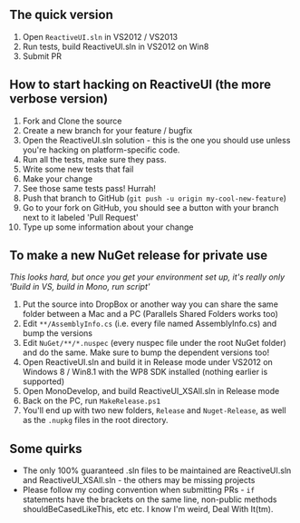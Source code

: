 ## The quick version

1. Open `ReactiveUI.sln` in VS2012 / VS2013
1. Run tests, build ReactiveUI.sln in VS2012 on Win8
1. Submit PR


## How to start hacking on ReactiveUI (the more verbose version)

1. Fork and Clone the source
1. Create a new branch for your feature / bugfix
1. Open the ReactiveUI.sln solution - this is the one you should use unless you're hacking on platform-specific code. 
1. Run all the tests, make sure they pass.
1. Write some new tests that fail
1. Make your change
1. See those same tests pass! Hurrah!
1. Push that branch to GitHub (`git push -u origin my-cool-new-feature`)
1. Go to your fork on GitHub, you should see a button with your branch next to it labeled 'Pull Request'
1. Type up some information about your change

## To make a new NuGet release for private use

*This looks hard, but once you get your environment set up, it's really only 'Build in VS, build in Mono, run script'*

1. Put the source into DropBox or another way you can share the same folder between a Mac and a PC (Parallels Shared Folders works too)
1. Edit `**/AssemblyInfo.cs` (i.e. every file named AssemblyInfo.cs) and bump the versions
1. Edit `NuGet/**/*.nuspec` (every nuspec file under the root NuGet folder) and do the same. Make sure to bump the dependent versions too!
1. Open ReactiveUI.sln and build it in Release mode under VS2012 on Windows 8 / Win8.1 with the WP8 SDK installed (nothing earlier is supported)
1. Open MonoDevelop, and build ReactiveUI_XSAll.sln in Release mode
1. Back on the PC, run `MakeRelease.ps1`
1. You'll end up with two new folders, `Release` and `Nuget-Release`, as well as the `.nupkg` files in the root directory.

## Some quirks

* The only 100% guaranteed .sln files to be maintained are ReactiveUI.sln and ReactiveUI_XSAll.sln - the others may be missing projects
* Please follow my coding convention when submitting PRs - `if` statements have the brackets on the same line, non-public methods shouldBeCasedLikeThis, etc etc. I know I'm weird, Deal With It(tm).

